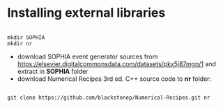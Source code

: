 # Installing external libraries

<pre><code>
mkdir SOPHIA
mkdir nr</code></pre>

- download SOPHIA event generator sources from https://elsevier.digitalcommonsdata.com/datasets/pkx5j87mgn/1 and extract in **SOPHIA** folder
- download Numerical Recipes 3rd ed. C++ source code to **nr** folder:
<pre><code>
git clone https://github.com/blackstonep/Numerical-Recipes.git nr
</code></pre>
